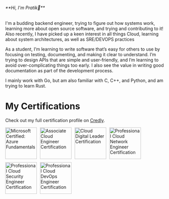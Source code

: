 <h6>**Hi, I'm Pratik👋**</h6>

<p1>I'm a budding backend engineer, trying to figure out how systems work, learning more about open source software, and trying and contributing to it! Also recently, I have picked up a keen interest in all things Cloud, learning about system architectures, as well as SRE/DEVOPS practices</p1>

<p2>As a student, I’m learning to write software that’s easy for others to use by focusing on testing, documenting, and making it clear to understand. I’m trying to design APIs that are simple and user-friendly, and I’m learning to avoid over-complicating things too early. I also see the value in writing good documentation as part of the development process.</p2>

<p3>I mainly work with Go, but am also familiar with C, C++, and Python, and am trying to learn Rust.</p3>



# My Certifications

Check out my full certification profile on [Credly](https://www.credly.com/users/pratik-tamgole).

<div style='display: flex; gap: 10px; flex-wrap: wrap;'>
  <img src="https://images.credly.com/images/be8fcaeb-c769-4858-b567-ffaaa73ce8cf/image.png" alt="Microsoft Certified: Azure Fundamentals" width="100px">
  <img src="https://images.credly.com/images/08096465-cbfc-4c3e-93e5-93c5aa61f23e/image.png" alt="Associate Cloud Engineer Certification" width="100px">
  <img src="https://images.credly.com/images/44994cda-b5b0-44cb-9a6d-d29b57163073/image.png" alt="Cloud Digital Leader Certification" width="100px">
  <img src="https://images.credly.com/images/08a802bf-f2fa-44fb-8110-92acf6195738/image.png" alt="Professional Cloud Network Engineer Certification" width="100px">
  <img src="https://images.credly.com/images/4ea0ec5c-6258-4c26-9282-6ed233c0c7ac/image.png" alt="Professional Cloud Security Engineer Certification" width="100px">
  <img src="https://images.credly.com/images/33f08b7e-fa6a-41cd-810a-21cc1c336f6d/image.png" alt="Professional Cloud DevOps Engineer Certification" width="100px">
</div>
